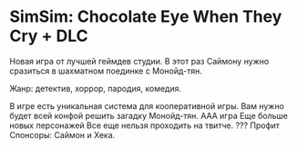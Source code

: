 # SimSim: Chocolate Eye When They Cry + DLC

Новая игра от лучшей геймдев студии. В этот раз Саймону нужно сразиться в шахматном поединке с Монойд-тян.

Жанр: детектив, хоррор, пародия, комедия.

В игре есть уникальная система для кооперативной игры. Вам нужно будет всей конфой решить загадку Монойд-тян.
ААА игра
Еще больше новых персонажей
Все еще нельзя проходить на твитче.
???
Профит
Спонсоры: Саймон и Хека.

